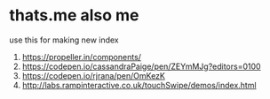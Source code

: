 # thats.me also me

use this for making new index 
1. https://propeller.in/components/
2. https://codepen.io/cassandraPaige/pen/ZEYmMJg?editors=0100
3. https://codepen.io/rjrana/pen/OmKezK
4. http://labs.rampinteractive.co.uk/touchSwipe/demos/index.html